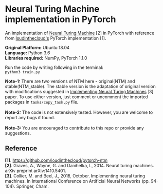 # Neural Turing Machine implementation in PyTorch
An implementation of [Neural Turing Machine](https://arxiv.org/pdf/1410.5401.pdf) [2] in PyTorch with reference from [loudinthecloud's](https://github.com/loudinthecloud) PyTorch implementation [1].

**Original Platform:** Ubuntu 18.04</br>
**Language:** Python 3.6</br>
**Libraries required:** NumPy, PyTorch 1.1.0

Run the code by writing following in the terminal:</br>
``python3 train.py``

**Note-1:** There are two versions of NTM here - original(NTM) and stable(NTM\_stable). The stable version is the adaptation of original version with modifications suggested in [Implementing Neural Turing Machines](https://arxiv.org/pdf/1807.08518.pdf) [3] paper. To use either version, just comment or uncomment the imported packages in ``tasks/copy_task.py`` file.</br></br>
**Note-2:** The code is not extensively tested. However, you are welcome to report any bugs if found.</br></br>
**Note-3:** You are encouraged to contribute to this repo or provide any suggestions. 

## Reference
**[1]**. https://github.com/loudinthecloud/pytorch-ntm </br>
**[2]**. Graves, A., Wayne, G. and Danihelka, I., 2014. Neural turing machines. arXiv preprint arXiv:1410.5401. </br>
**[3]**. Collier, M. and Beel, J., 2018, October. Implementing neural turing machines. In International Conference on Artificial Neural Networks (pp. 94-104). Springer, Cham.
